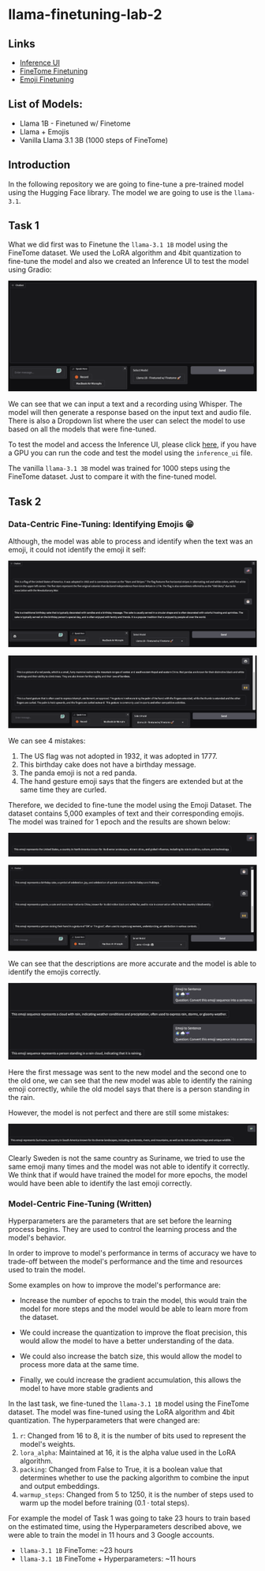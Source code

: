 # llama-finetuning-lab-2

## Links

- [Inference UI](https://colab.research.google.com/drive/1CRTV5uNRT-Rk7rsGqL3GEIhFwbuy7lml#scrollTo=jNBFguh2yIoQ)
- [FineTome Finetuning](https://colab.research.google.com/drive/1JQtX5wP8P3R2MpMs4bpaqfX2TGivr2Ya#scrollTo=QmUBVEnvCDJv)
- [Emoji Finetuning](https://colab.research.google.com/drive/1WNthcDGTddGWGUju0cBKd2Qh_HXwL8XD#scrollTo=upcOlWe7A1vc)

## List of Models:

- Llama 1B - Finetuned w/ Finetome
- Llama + Emojis
- Vanilla Llama 3.1 3B (1000 steps of FineTome)

## Introduction

In the following repository we are going to fine-tune a pre-trained model using the Hugging Face library. The model we are going to use is the `llama-3.1`.

## Task 1

What we did first was to Finetune the `llama-3.1 1B` model using the FineTome dataset. We used the LoRA algorithm and 4bit quantization to fine-tune the model and also we created an Inference UI to test the model using Gradio:

![alt text](imgs/ui.png)

We can see that we can input a text and a recording using Whisper. The model will then generate a response based on the input text and audio file. There is also a Dropdown list where the user can select the model to use based on all the models that were fine-tuned.

To test the model and access the Inference UI, please click [here](https://colab.research.google.com/drive/1CRTV5uNRT-Rk7rsGqL3GEIhFwbuy7lml#scrollTo=jNBFguh2yIoQ), if you have a GPU you can run the code and test the model using the `inference_ui` file.

The vanilla `llama-3.1 3B` model was trained for 1000 steps using the FineTome dataset. Just to compare it with the fine-tuned model.

## Task 2


### Data-Centric Fine-Tuning: Identifying Emojis 😁

Although, the model was able to process and identify when the text was an emoji, it could not identify the emoji it self:

![alt text](imgs/image-3.png)

![alt text](imgs/image-4.png)

We can see 4 mistakes:

1. The US flag was not adopted in 1932, it was adopted in 1777.
2. This birthday cake does not have a birthday message.
3. The panda emoji is not a red panda.
4. The hand gesture emoji says that the fingers are extended but at the same time they are curled.

Therefore, we decided to fine-tune the model using the Emoji Dataset. The dataset contains 5,000 examples of text and their corresponding emojis. The model was trained for 1 epoch and the results are shown below:

![alt text](imgs/image.png)


![alt text](imgs/image-2.png)

We can see that the descriptions are more accurate and the model is able to identify the emojis correctly.


![alt text](imgs/image-6.png)

Here the first message was sent to the new model and the second one to the old one, we can see that the new model was able to identify the raining emoji correctly, while the old model says that there is a person standing in the rain.

However, the model is not perfect and there are still some mistakes:

![alt text](imgs/image-5.png)

Clearly Sweden is not the same country as Suriname, we tried to use the same emoji many times and the model was not able to identify it correctly. We think that if would have trained the model for more epochs, the model would have been able to identify the last emoji correctly.


### Model-Centric Fine-Tuning (Written)

Hyperparameters are the parameters that are set before the learning process begins. They are used to control the learning process and the model's behavior. 

In order to improve to model's performance in terms of accuracy we have to trade-off between the model's performance and the time and resources used to train the model.

Some examples on how to improve the model's performance are:

- Increase the number of epochs to train the model, this would train the model for more steps and the model would be able to learn more from the dataset.

- We could increase the quantization to improve the float precision, this would allow the model to have a better understanding of the data.

- We could also increase the batch size, this would allow the model to process more data at the same time.

- Finally, we could increase the gradient accumulation, this allows the model to have more stable gradients and 

In the last task, we fine-tuned the `llama-3.1 1B` model using the FineTome dataset. The model was fine-tuned using the LoRA algorithm and 4bit quantization. The hyperparameters that were changed are:

1. `r`: Changed from 16 to 8, it is the number of bits used to represent the model's weights.
2. `lora_alpha`: Maintained at 16, it is the alpha value used in the LoRA algorithm.
3. `packing`: Changed from False to True, it is a boolean value that determines whether to use the packing algorithm to combine the input and output embeddings.
4. `warmup_steps`: Changed from 5 to 1250, it is the number of steps used to warm up the model before training ($0.1 \cdot \text{total steps}$).

For example the model of Task 1 was going to take 23 hours to train based on the estimated time, using the Hyperparameters described above, we were able to train the model in 11 hours and 3 Google accounts.

- `llama-3.1 1B` FineTome: ~23 hours
- `llama-3.1 1B` FineTome + Hyperparameters: ~11 hours
